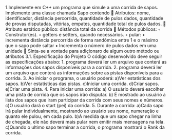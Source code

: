 1.Implemente em C++ um programa que simule a uma corrida de sapos. Implemente uma classe chamada Sapo contendo  
Atributos: nome, identificador, distância percorrida, quantidade de pulos dados, quantidade de provas disputadas, vitórias, empates, quantidade total de pulos dados.  
Atributo estático público: distância total da corrida 
Métodos públicos: ◦ Construtor(es).
                  ◦ getters e setters, quando necessários.
                  ◦ pular:
                      ▪ incrementa distância percorrida de forma randômica entre 1 e o máximo que o sapo pode saltar
                      ▪ Incrementa o número de pulos dados em uma unidade 
                      Sinta-se a vontade para adiçionaro de algum outro método ou atributos 
                      3.1. Especificação do Projeto O código desenvolvido deve seguir as especificações abaixo: 
                            1. programa deverá ler um arquivo que conterá as informações dos sapos disponíveis para a corrida. 
                            2. programa deverá ler um arquivo que conterá as informações sobre as pistas disponíveis para a corrida.
                            3. Ao iniciar o programa, o usuário poderá: 
                              a)Ver estatísticas dos sapos.
                              b)Ver estatísticas das pistas. 
                              c)Iniciar uma corrida. 
                              d)Criar sapos.
                              e)Criar uma pista. 
                              4. Para iniciar uma corrida:
                              a) O usuário deverá escolher uma pista de corrida que os sapos irão disputar.
                              b) É mostrado ao usuário a lista dos sapos que iram participar da corrida com seus nomes e números.
                              c)O usuário dará o start (pei) da corrida.
                              5. Durante a corrida:
                              a)Cada sapo irá pular individualmente, mostrando ao usuário seu nome, numeração e quanto ele pulou, em cada pulo.
                              b)A medida que um sapo chegar na linha de chegada, ele não deverá mais pular nem emitir mais mensagens na tela. c)Quando o ultimo sapo terminar a corrida, o programa mostrará o Rank da corrida.

